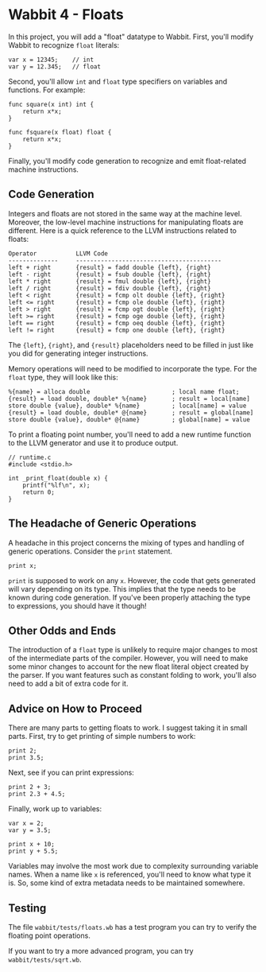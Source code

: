 # Wabbit 4 - Floats

In this project, you will add a "float" datatype to Wabbit.  First,
you'll modify Wabbit to recognize `float` literals:

```
var x = 12345;    // int
var y = 12.345;   // float
```

Second, you'll allow `int` and `float` type specifiers on variables
and functions. For example:

```
func square(x int) int {
    return x*x;
}

func fsquare(x float) float {
    return x*x;
}
```

Finally, you'll modify code generation to recognize and emit
float-related machine instructions.

## Code Generation

Integers and floats are not stored in the same way at the machine
level.  Moreover, the low-level machine instructions for manipulating
floats are different.  Here is a quick reference to the LLVM
instructions related to floats:

```
Operator           LLVM Code
--------------     -----------------------------------------
left + right       {result} = fadd double {left}, {right}
left - right       {result} = fsub double {left}, {right}
left * right       {result} = fmul double {left}, {right}
left / right       {result} = fdiv double {left}, {right}
left < right       {result} = fcmp olt double {left}, {right}
left <= right      {result} = fcmp ole double {left}, {right}
left > right       {result} = fcmp ogt double {left}, {right}
left >= right      {result} = fcmp oge double {left}, {right}
left == right      {result} = fcmp oeq double {left}, {right}
left != right      {result} = fcmp one double {left}, {right}
```

The `{left}`, `{right}`, and `{result}` placeholders need
to be filled in just like you did for generating integer
instructions.

Memory operations will need to be modified to incorporate
the type.  For the `float` type, they will look like this:

```
%{name} = alloca double                       ; local name float;
{result} = load double, double* %{name}       ; result = local[name]
store double {value}, double* %{name}         ; local[name] = value
{result} = load double, double* @{name}       ; result = global[name]
store double {value}, double* @{name}         ; global[name] = value
```

To print a floating point number, you'll need to add a new runtime
function to the LLVM generator and use it to produce output.

```
// runtime.c
#include <stdio.h>

int _print_float(double x) {
    printf("%lf\n", x);
    return 0;
}
```

## The Headache of Generic Operations

A headache in this project concerns the mixing of types and
handling of generic operations.  Consider the `print` statement.

```
print x;
```

`print` is supposed to work on any `x`. However, the code that gets
generated will vary depending on its type.  This implies that the type
needs to be known during code generation.  If you've been properly
attaching the type to expressions, you should have it though!

## Other Odds and Ends

The introduction of a `float` type is unlikely to require major changes
to most of the intermediate parts of the compiler. However, you will need to make some
minor changes to account for the new float literal object created by
the parser.  If you want features such as constant folding to work, you'll
also need to add a bit of extra code for it.

## Advice on How to Proceed

There are many parts to getting floats to work.  I suggest taking it in
small parts.   First, try to get printing of simple numbers to work:

```
print 2;
print 3.5;
```

Next, see if you can print expressions:

```
print 2 + 3;
print 2.3 + 4.5;
```

Finally, work up to variables:

```
var x = 2;
var y = 3.5;

print x + 10;
print y + 5.5;
```

Variables may involve the most work due to complexity surrounding variable
names.  When a name like `x` is referenced, you'll need to know what type it is.
So, some kind of extra metadata needs to be maintained somewhere. 

## Testing

The file `wabbit/tests/floats.wb` has a test program you
can try to verify the floating point operations.

If you want to try a more advanced program, you can try
`wabbit/tests/sqrt.wb`.

